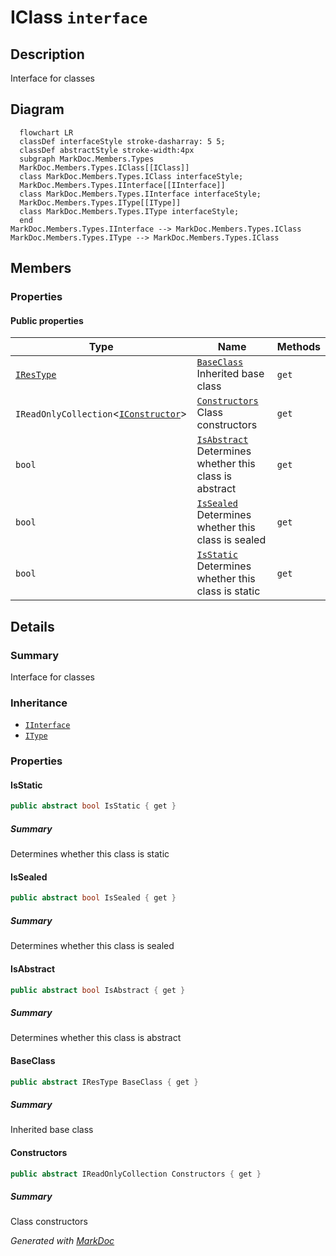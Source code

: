 # IClass `interface`

## Description
Interface for classes

## Diagram
```mermaid
  flowchart LR
  classDef interfaceStyle stroke-dasharray: 5 5;
  classDef abstractStyle stroke-width:4px
  subgraph MarkDoc.Members.Types
  MarkDoc.Members.Types.IClass[[IClass]]
  class MarkDoc.Members.Types.IClass interfaceStyle;
  MarkDoc.Members.Types.IInterface[[IInterface]]
  class MarkDoc.Members.Types.IInterface interfaceStyle;
  MarkDoc.Members.Types.IType[[IType]]
  class MarkDoc.Members.Types.IType interfaceStyle;
  end
MarkDoc.Members.Types.IInterface --> MarkDoc.Members.Types.IClass
MarkDoc.Members.Types.IType --> MarkDoc.Members.Types.IClass
```

## Members
### Properties
#### Public  properties
| Type | Name | Methods |
| --- | --- | --- |
| [`IResType`](./markdocmembersresolvedtypes-IResType.md) | [`BaseClass`](markdocmemberstypes-IClass.md#baseclass)<br>Inherited base class | `get` |
| `IReadOnlyCollection`&lt;[`IConstructor`](./markdocmembersmembers-IConstructor.md)&gt; | [`Constructors`](markdocmemberstypes-IClass.md#constructors)<br>Class constructors | `get` |
| `bool` | [`IsAbstract`](markdocmemberstypes-IClass.md#isabstract)<br>Determines whether this class is abstract | `get` |
| `bool` | [`IsSealed`](markdocmemberstypes-IClass.md#issealed)<br>Determines whether this class is sealed | `get` |
| `bool` | [`IsStatic`](markdocmemberstypes-IClass.md#isstatic)<br>Determines whether this class is static | `get` |

## Details
### Summary
Interface for classes

### Inheritance
 - [
`IInterface`
](./markdocmemberstypes-IInterface.md)
 - [
`IType`
](./markdocmemberstypes-IType.md)

### Properties
#### IsStatic
```csharp
public abstract bool IsStatic { get }
```
##### Summary
Determines whether this class is static

#### IsSealed
```csharp
public abstract bool IsSealed { get }
```
##### Summary
Determines whether this class is sealed

#### IsAbstract
```csharp
public abstract bool IsAbstract { get }
```
##### Summary
Determines whether this class is abstract

#### BaseClass
```csharp
public abstract IResType BaseClass { get }
```
##### Summary
Inherited base class

#### Constructors
```csharp
public abstract IReadOnlyCollection Constructors { get }
```
##### Summary
Class constructors

*Generated with* [*MarkDoc*](https://github.com/hailstorm75/MarkDoc.Core)

